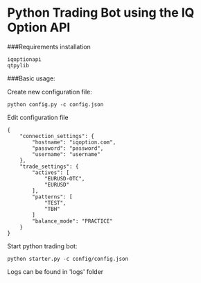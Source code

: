 # Python Trading Bot using the IQ Option API

###Requirements installation

```
iqoptionapi
qtpylib
```

###Basic usage:

Create new configuration file:
```
python config.py -c config.json
```

Edit configuration file
```
{
    "connection_settings": {
        "hostname": "iqoption.com",
        "password": "password",
        "username": "username"
    },
    "trade_settings": {
        "actives": [
            "EURUSD-OTC",
            "EURUSD"
        ],
        "patterns": [
            "TEST",
            "TBH"
        ]
        "balance_mode": "PRACTICE"
    }
}
```

Start python trading bot:
```
python starter.py -c config/config.json
```

Logs can be found in 'logs' folder
